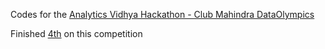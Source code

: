 Codes for the [Analytics Vidhya Hackathon - Club Mahindra DataOlympics](https://datahack.analyticsvidhya.com/contest/club-mahindra-dataolympics/)

Finished [4th](https://datahack.analyticsvidhya.com/contest/club-mahindra-dataolympics/pvt_lb) on this competition
